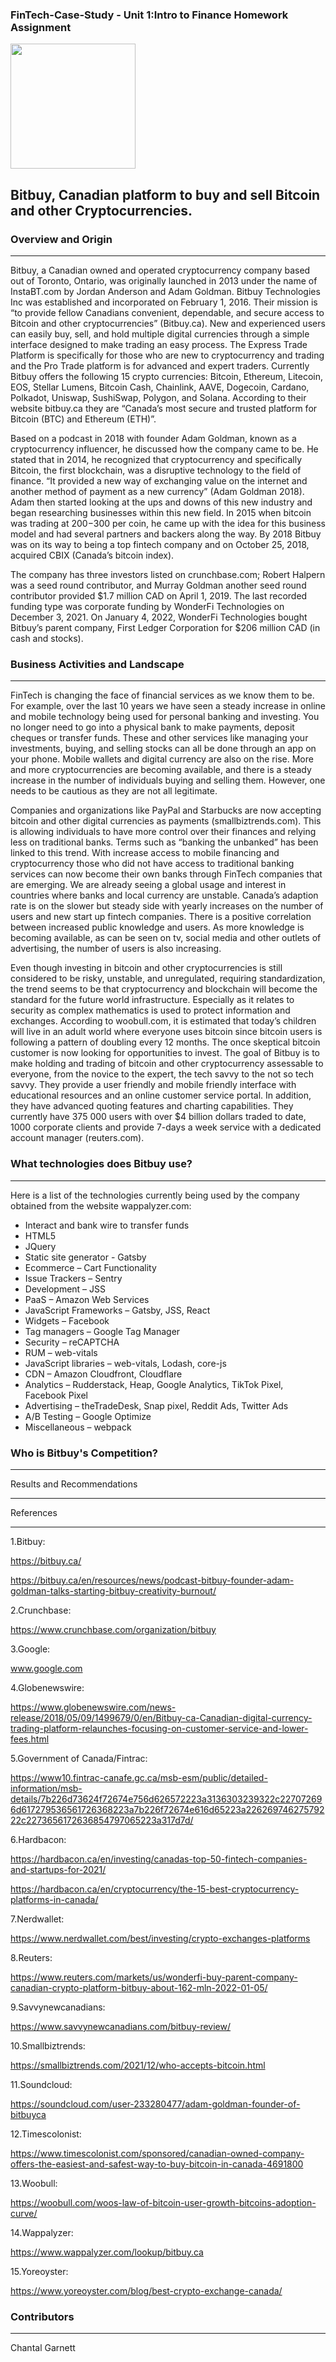 ### FinTech-Case-Study  -   Unit 1:Intro to Finance Homework Assignment

<img src="https://user-images.githubusercontent.com/99493522/155629364-6cde7668-b9a9-4fd8-9f14-b9334a03b65c.jpg" width="200" height="200">

## Bitbuy, Canadian platform to buy and sell Bitcoin and other Cryptocurrencies.

### Overview and Origin
<hr
    
Bitbuy, a Canadian owned and operated cryptocurrency company based out of Toronto, Ontario, was originally launched in 2013 under the name of InstaBT.com by Jordan Anderson and Adam Goldman. Bitbuy Technologies Inc was established and incorporated on February 1, 2016. Their mission is “to provide fellow Canadians convenient, dependable, and secure access to Bitcoin and other cryptocurrencies” (Bitbuy.ca). New and experienced users can easily buy, sell, and hold multiple digital currencies through a simple interface designed to make trading an easy process. The Express Trade Platform is specifically for those who are new to cryptocurrency and trading and the Pro Trade platform is for advanced and expert traders. Currently Bitbuy offers the following 15 crypto currencies: Bitcoin, Ethereum, Litecoin, EOS, Stellar Lumens, Bitcoin Cash, Chainlink, AAVE, Dogecoin, Cardano, Polkadot, Uniswap, SushiSwap, Polygon, and Solana. According to their website bitbuy.ca they are “Canada’s most secure and trusted platform for Bitcoin (BTC) and Ethereum (ETH)”. 
    
Based on a podcast in 2018 with founder Adam Goldman, known as a cryptocurrency influencer, he discussed how the company came to be. He stated that in 2014, he recognized that cryptocurrency and specifically Bitcoin, the first blockchain, was a disruptive technology to the field of finance. “It provided a new way of exchanging value on the internet and another method of payment as a new currency” (Adam Goldman 2018). Adam then started looking at the ups and downs of this new industry and began researching businesses within this new field. In 2015 when bitcoin was trading at $200 -$300 per coin, he came up with the idea for this business model and had several partners and backers along the way. By 2018 Bitbuy was on its way to being a top fintech company and on October 25, 2018, acquired CBIX (Canada’s bitcoin index). 
    
The company has three investors listed on crunchbase.com; Robert Halpern was a seed round contributor, and Murray Goldman another seed round contributor provided $1.7 million CAD on April 1, 2019. The last recorded funding type was corporate funding by WonderFi Technologies on December 3, 2021. On January 4, 2022, WonderFi Technologies bought Bitbuy’s parent company, First Ledger Corporation for $206 million CAD (in cash and stocks). 
    
### Business Activities and Landscape
<hr

FinTech is changing the face of financial services as we know them to be. For example, over the last 10 years we have seen a steady increase in online and mobile technology being used for personal banking and investing. You no longer need to go into a physical bank to make payments, deposit cheques or transfer funds. These and other services like managing your investments, buying, and selling stocks can all be done through an app on your phone. Mobile wallets and digital currency are also on the rise. More and more cryptocurrencies are becoming available, and there is a steady increase in the number of individuals buying and selling them. However, one needs to be cautious as they are not all legitimate. 

Companies and organizations like PayPal and Starbucks are now accepting bitcoin and other digital currencies as payments (smallbiztrends.com).  This is allowing individuals to have more control over their finances and relying less on traditional banks. Terms such as “banking the unbanked” has been linked to this trend. With increase access to mobile financing and cryptocurrency those who did not have access to traditional banking services can now become their own banks through FinTech companies that are emerging. We are already seeing a global usage and interest in countries where banks and local currency are unstable. Canada’s adaption rate is on the slower but steady side with yearly increases on the number of users and new start up fintech companies. There is a positive correlation between increased public knowledge and users. As more knowledge is becoming available, as can be seen on tv, social media and other outlets of advertising, the number of users is also increasing. 

Even though investing in bitcoin and other cryptocurrencies is still considered to be risky, unstable, and unregulated, requiring standardization, the trend seems to be that cryptocurrency and blockchain will become the standard for the future world infrastructure. Especially as it relates to security as complex mathematics is used to protect information and exchanges. According to woobull.com, it is estimated that today’s children will live in an adult world where everyone uses bitcoin since bitcoin users is following a pattern of doubling every 12 months. The once skeptical bitcoin customer is now looking for opportunities to invest. The goal of Bitbuy is to make holding and trading of bitcoin and other cryptocurrency assessable to everyone, from the novice to the expert, the tech savvy to the not so tech savvy. They provide a user friendly and mobile friendly interface with educational resources and an online customer service portal. In addition, they have advanced quoting features and charting capabilities. They currently have 375 000 users with over $4 billion dollars traded to date, 1000 corporate clients and provide 7-days a week service with a dedicated account manager  (reuters.com).

### What technologies does Bitbuy use? 
<hr>

Here is a list of the technologies currently being used by the company obtained from the website wappalyzer.com:  

* Interact and bank wire to transfer funds
* HTML5
* JQuery
* Static site generator - Gatsby
* Ecommerce – Cart Functionality
* Issue Trackers – Sentry
* Development – JSS
* PaaS – Amazon Web Services
* JavaScript Frameworks – Gatsby, JSS, React
* Widgets – Facebook
* Tag managers – Google Tag Manager
* Security – reCAPTCHA
* RUM – web-vitals
* JavaScript libraries – web-vitals, Lodash, core-js
* CDN – Amazon Cloudfront, Cloudflare
* Analytics – Rudderstack, Heap, Google Analytics, TikTok Pixel, Facebook Pixel
* Advertising – theTradeDesk, Snap pixel, Reddit Ads, Twitter Ads
* A/B Testing – Google Optimize
* Miscellaneous – webpack 

### Who is Bitbuy's Competition?
<hr
    
### Results and Recommendations
<hr


## References
<hr
    
1.Bitbuy: 
    
https://bitbuy.ca/ 
    
https://bitbuy.ca/en/resources/news/podcast-bitbuy-founder-adam-goldman-talks-starting-bitbuy-creativity-burnout/
    
2.Crunchbase:
    
https://www.crunchbase.com/organization/bitbuy
    
3.Google:
    
www.google.com
    
4.Globenewswire:

https://www.globenewswire.com/news-release/2018/05/09/1499679/0/en/Bitbuy-ca-Canadian-digital-currency-trading-platform-relaunches-focusing-on-customer-service-and-lower-fees.html
    
5.Government of Canada/Fintrac:

https://www10.fintrac-canafe.gc.ca/msb-esm/public/detailed-information/msb-details/7b226d73624f72674e756d626572223a3136303239322c227072696d617279536561726368223a7b226f72674e616d65223a22626974627579222c2273656172636854797065223a317d7d/

6.Hardbacon:
    
https://hardbacon.ca/en/investing/canadas-top-50-fintech-companies-and-startups-for-2021/
    
https://hardbacon.ca/en/cryptocurrency/the-15-best-cryptocurrency-platforms-in-canada/
    
7.Nerdwallet:
    
https://www.nerdwallet.com/best/investing/crypto-exchanges-platforms

8.Reuters:
    
https://www.reuters.com/markets/us/wonderfi-buy-parent-company-canadian-crypto-platform-bitbuy-about-162-mln-2022-01-05/

9.Savvynewcanadians:
    
https://www.savvynewcanadians.com/bitbuy-review/

10.Smallbiztrends:
    
https://smallbiztrends.com/2021/12/who-accepts-bitcoin.html

11.Soundcloud:
    
https://soundcloud.com/user-233280477/adam-goldman-founder-of-bitbuyca
    
12.Timescolonist:
    
https://www.timescolonist.com/sponsored/canadian-owned-company-offers-the-easiest-and-safest-way-to-buy-bitcoin-in-canada-4691800

13.Woobull:
    
https://woobull.com/woos-law-of-bitcoin-user-growth-bitcoins-adoption-curve/
    
14.Wappalyzer:
    
https://www.wappalyzer.com/lookup/bitbuy.ca
    
15.Yoreoyster:
    
https://www.yoreoyster.com/blog/best-crypto-exchange-canada/

### Contributors
<hr

Chantal Garnett
